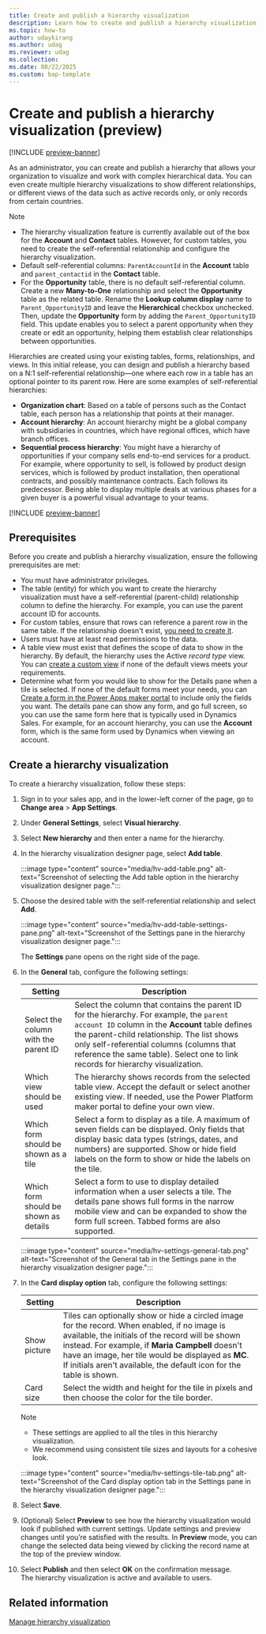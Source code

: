```yaml
---
title: Create and publish a hierarchy visualization
description: Learn how to create and publish a hierarchy visualization to better understand your data.
ms.topic: how-to
author: udaykirang
ms.author: udag
ms.reviewer: udag
ms.collection: 
ms.date: 08/22/2025
ms.custom: bap-template 
---
```


# Create and publish a hierarchy visualization (preview)

[!INCLUDE [preview-banner](~/../shared-content/shared/preview-includes/preview-banner.md)]

As an administrator, you can create and publish a hierarchy that allows your organization to visualize and work with complex hierarchical data. You can even create multiple hierarchy visualizations to show different relationships, or different views of the data such as active records only, or only records from certain countries.  

> [!NOTE]
>
> - The hierarchy visualization feature is currently available out of the box for the **Account** and **Contact** tables. However, for custom tables, you need to create the self-referential relationship and configure the hierarchy visualization.  
> - Default self-referential columns: `ParentAccountId` in the **Account** table and `parent_contactid` in the **Contact** table.  
> - For the **Opportunity** table, there is no default self-referential column. Create a new **Many-to-One** relationship and select the **Opportunity** table as the related table. Rename the **Lookup column display** name to `Parent_OpportunityID` and leave the **Hierarchical** checkbox unchecked. Then, update the **Opportunity** form by adding the `Parent_OpportunityID` field. This update enables you to select a parent opportunity when they create or edit an opportunity, helping them establish clear relationships between opportunities.

Hierarchies are created using your existing tables, forms, relationships, and views. In this initial release, you can design and publish a hierarchy based on a N:1 self-referential relationship&mdash;one where each row in a table has an optional pointer to its parent row. Here are some examples of self-referential hierarchies:  

- **Organization chart**: Based on a table of persons such as the Contact table, each person has a relationship that points at their manager.  
- **Account hierarchy**: An account hierarchy might be a global company with subsidiaries in countries, which have regional offices, which have branch offices.
- **Sequential process hierarchy**: You might have a hierarchy of opportunities if your company sells end-to-end services for a product. For example, where opportunity to sell, is followed by product design services, which is followed by product installation, then operational contracts, and possibly maintenance contracts. Each follows its predecessor. Being able to display multiple deals at various phases for a given buyer is a powerful visual advantage to your teams.

[!INCLUDE [preview-banner](~/../shared-content/shared/preview-includes/preview-note-d365.md)]

## Prerequisites

Before you create and publish a hierarchy visualization, ensure the following prerequisites are met:

- You must have administrator privileges.  
- The table (entity) for which you want to create the hierarchy visualization must have a self-referential (parent-child) relationship column to define the hierarchy. For example, you can use the parent account ID for accounts.  
- For custom tables, ensure that rows can reference a parent row in the same table. If the relationship doesn't exist, [you need to create it](/power-apps/maker/data-platform/create-edit-entity-relationships).  
- Users must have at least read permissions to the data.  
- A table view must exist that defines the scope of data to show in the hierarchy. By default, the hierarchy uses the Active *record type* view. You can [create a custom view](customize-views.md) if none of the default views meets your requirements.  
- Determine what form you would like to show for the Details pane when a tile is selected. If none of the default forms meet your needs, you can [Create a form in the Power Apps maker portal](/power-apps/maker/model-driven-apps/create-and-edit-forms) to include only the fields you want. The details pane can show any form, and go full screen, so you can use the same form here that is typically used in Dynamics Sales. For example, for an account hierarchy, you can use the **Account** form, which is the same form used by Dynamics when viewing an account.

## Create a hierarchy visualization

To create a hierarchy visualization, follow these steps:

1. Sign in to your sales app, and in the lower-left corner of the page, go to **Change area** > **App Settings**.  
1. Under **General Settings**, select **Visual hierarchy**.  
1. Select **New hierarchy** and then enter a name for the hierarchy.  
1. In the hierarchy visualization designer page, select **Add table**.  

    :::image type="content" source="media/hv-add-table.png" alt-text="Screenshot of selecting the Add table option in the hierarchy visualization designer page.":::

1. Choose the desired table with the self-referential relationship and select **Add**.  

    :::image type="content" source="media/hv-add-table-settings-pane.png" alt-text="Screenshot of the Settings pane in the hierarchy visualization designer page.":::

    The **Settings** pane opens on the right side of the page.

1. In the **General** tab, configure the following settings:

    | Setting | Description |
    |---------|-------------|
    | Select the column with the parent ID | Select the column that contains the parent ID for the hierarchy. For example, the `parent account ID` column in the **Account** table defines the parent-child relationship. The list shows only self-referential columns (columns that reference the same table). Select one to link records for hierarchy visualization. |
    | Which view should be used | The hierarchy shows records from the selected table view. Accept the default or select another existing view. If needed, use the Power Platform maker portal to define your own view. |
    | Which form should be shown as a tile | Select a form to display as a tile. A maximum of seven fields can be displayed. Only fields that display basic data types (strings, dates, and numbers) are supported. Show or hide field labels on the form to show or hide the labels on the tile. |
    | Which form should be shown as details | Select a form to use to display detailed information when a user selects a tile. The details pane shows full forms in the narrow mobile view and can be expanded to show the form full screen. Tabbed forms are also supported. |

    :::image type="content" source="media/hv-settings-general-tab.png" alt-text="Screenshot of the General tab in the Settings pane in the hierarchy visualization designer page.":::

1. In the **Card display option** tab, configure the following settings:  

    | Setting | Description |
    |---------|-------------|
    | Show picture | Tiles can optionally show or hide a circled image for the record. When enabled, if no image is available, the initials of the record will be shown instead. For example, if **Maria Campbell** doesn't have an image, her tile would be displayed as **MC**. If initials aren't available, the default icon for the table is shown. |
    | Card size | Select the width and height for the tile in pixels and then choose the color for the tile border. |

    > [!NOTE]
    > - These settings are applied to all the tiles in this hierarchy visualization.
    > - We recommend using consistent tile sizes and layouts for a cohesive look.

    :::image type="content" source="media/hv-settings-tile-tab.png" alt-text="Screenshot of the Card display option tab in the Settings pane in the hierarchy visualization designer page.":::

1. Select **Save**.  
1. (Optional) Select **Preview** to see how the hierarchy visualization would look if published with current settings. Update settings and preview changes until you’re satisfied with the results. In **Preview** mode, you can change the selected data being viewed by clicking the record name at the top of the preview window.  
1. Select **Publish** and then select **OK** on the confirmation message.  
    The hierarchy visualization is active and available to users.  

## Related information

[Manage hierarchy visualization](manage-hierarchy-visualizations.md)
